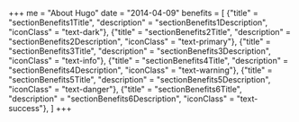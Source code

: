 +++
me = "About Hugo"
date = "2014-04-09"
benefits = [
    {"title" = "sectionBenefits1Title", "description" = "sectionBenefits1Description", "iconClass" = "text-dark"},
    {"title" = "sectionBenefits2Title", "description" = "sectionBenefits2Description", "iconClass" = "text-primary"},
    {"title" = "sectionBenefits3Title", "description" = "sectionBenefits3Description", "iconClass" = "text-info"},
    {"title" = "sectionBenefits4Title", "description" = "sectionBenefits4Description", "iconClass" = "text-warning"},
    {"title" = "sectionBenefits5Title", "description" = "sectionBenefits5Description", "iconClass" = "text-danger"},
    {"title" = "sectionBenefits6Title", "description" = "sectionBenefits6Description", "iconClass" = "text-success"},
]
+++
